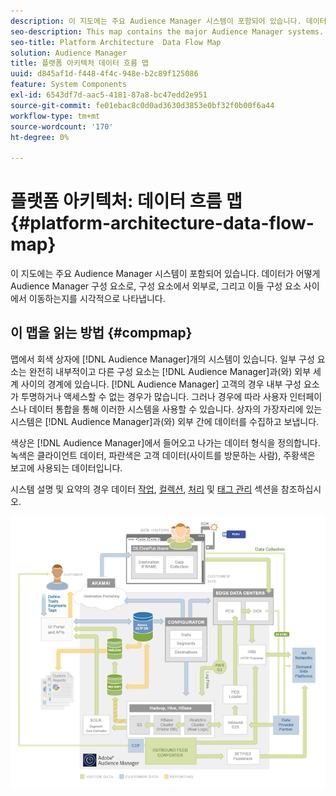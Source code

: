 ```yaml
---
description: 이 지도에는 주요 Audience Manager 시스템이 포함되어 있습니다. 데이터가 어떻게 Audience Manager 구성 요소로, 구성 요소에서 외부로, 그리고 이들 구성 요소 사이에서 이동하는지를 시각적으로 나타냅니다.
seo-description: This map contains the major Audience Manager systems. It visually represents how data flows into, out of, and among Audience Manager components.
seo-title: Platform Architecture  Data Flow Map
solution: Audience Manager
title: 플랫폼 아키텍처 데이터 흐름 맵
uuid: d845af1d-f448-4f4c-948e-b2c89f125086
feature: System Components
exl-id: 6543df7d-aac5-4181-87a8-bc47edd2e951
source-git-commit: fe01ebac8c0d0ad3630d3853e0bf32f0b00f6a44
workflow-type: tm+mt
source-wordcount: '170'
ht-degree: 0%

---
```


# 플랫폼 아키텍처: 데이터 흐름 맵{#platform-architecture-data-flow-map}

이 지도에는 주요 Audience Manager 시스템이 포함되어 있습니다. 데이터가 어떻게 Audience Manager 구성 요소로, 구성 요소에서 외부로, 그리고 이들 구성 요소 사이에서 이동하는지를 시각적으로 나타냅니다.

## 이 맵을 읽는 방법 {#compmap}

<!-- 

c_compmap.xml

 -->

맵에서 회색 상자에 [!DNL Audience Manager]개의 시스템이 있습니다. 일부 구성 요소는 완전히 내부적이고 다른 구성 요소는 [!DNL Audience Manager]과(와) 외부 세계 사이의 경계에 있습니다. [!DNL Audience Manager] 고객의 경우 내부 구성 요소가 투명하거나 액세스할 수 없는 경우가 많습니다. 그러나 경우에 따라 사용자 인터페이스나 데이터 통합을 통해 이러한 시스템을 사용할 수 있습니다. 상자의 가장자리에 있는 시스템은 [!DNL Audience Manager]과(와) 외부 간에 데이터를 수집하고 보냅니다.

색상은 [!DNL Audience Manager]에서 들어오고 나가는 데이터 형식을 정의합니다. 녹색은 클라이언트 데이터, 파란색은 고객 데이터(사이트를 방문하는 사람), 주황색은 보고에 사용되는 데이터입니다.

시스템 설명 및 요약의 경우 데이터 [작업](../../reference/system-components/components-data-action.md), [컬렉션](../../reference/system-components/components-data-collection.md), [처리](../../reference/system-components/components-data-processing.md) 및 [태그 관리](../../reference/system-components/components-tag-management.md) 섹션을 참조하십시오.

![](assets/flowmap.png)

